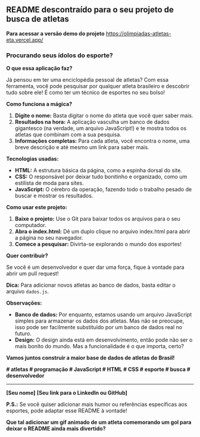 ## **README descontraído para o seu projeto de busca de atletas**

**Para acessar a versão demo do projeto**
https://olimpiadas-atletas-eta.vercel.app/

### **Procurando seus ídolos do esporte?**

**O que essa aplicação faz?**

Já pensou em ter uma enciclopédia pessoal de atletas? Com essa ferramenta, você pode pesquisar por qualquer atleta brasileiro e descobrir tudo sobre ele! É como ter um técnico de esportes no seu bolso!

**Como funciona a mágica?**

1. **Digite o nome:** Basta digitar o nome do atleta que você quer saber mais.
2. **Resultados na hora:** A aplicação vasculha um banco de dados gigantesco (na verdade, um arquivo JavaScript!) e te mostra todos os atletas que combinam com a sua pesquisa.
3. **Informações completas:** Para cada atleta, você encontra o nome, uma breve descrição e até mesmo um link para saber mais.

**Tecnologias usadas:**

* **HTML:** A estrutura básica da página, como a espinha dorsal do site.
* **CSS:** O responsável por deixar tudo bonitinho e organizado, como um estilista de moda para sites.
* **JavaScript:** O cérebro da operação, fazendo todo o trabalho pesado de buscar e mostrar os resultados.

**Como usar este projeto:**

1. **Baixe o projeto:** Use o Git para baixar todos os arquivos para o seu computador.
2. **Abra o index.html:** Dê um duplo clique no arquivo index.html para abrir a página no seu navegador.
3. **Comece a pesquisar:** Divirta-se explorando o mundo dos esportes!

**Quer contribuir?**

Se você é um desenvolvedor e quer dar uma força, fique à vontade para abrir um pull request! 

**Dica:** Para adicionar novos atletas ao banco de dados, basta editar o arquivo `dados.js`.

**Observações:**

* **Banco de dados:** Por enquanto, estamos usando um arquivo JavaScript simples para armazenar os dados dos atletas. Mas não se preocupe, isso pode ser facilmente substituído por um banco de dados real no futuro.
* **Design:** O design ainda está em desenvolvimento, então pode não ser o mais bonito do mundo. Mas a funcionalidade é o que importa, certo?

**Vamos juntos construir a maior base de dados de atletas do Brasil!** 

**# atletas # programação # JavaScript # HTML # CSS # esporte # busca # desenvolvedor**

**** 

**[Seu nome]** 
**[Seu link para o LinkedIn ou GitHub]** 

**P.S.:** Se você quiser adicionar mais humor ou referências específicas aos esportes, pode adaptar esse README à vontade! 

**Que tal adicionar um gif animado de um atleta comemorando um gol para deixar o README ainda mais divertido?**
